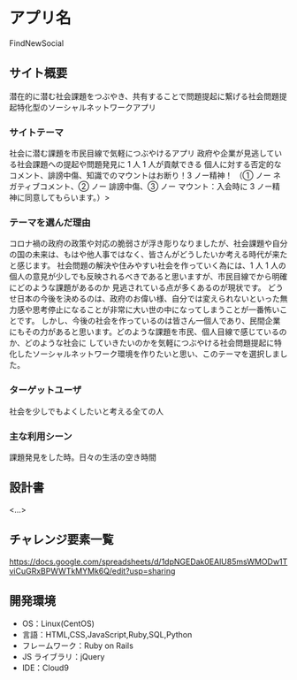 # アプリ名
FindNewSocial

## サイト概要

潜在的に潜む社会課題をつぶやき、共有することで問題提起に繋げる社会問題提起特化型のソーシャルネットワークアプリ

### サイトテーマ

社会に潜む課題を市民目線で気軽につぶやけるアプリ
政府や企業が見逃している社会課題への提起や問題発見に 1 人 1 人が貢献できる
個人に対する否定的なコメント、誹謗中傷、知識でのマウントはお断り！3 ノー精神！
（① ノー ネガティブコメント、② ノー 誹謗中傷、③ ノー マウント：入会時に 3 ノー精神に同意してもらいます。）>

### テーマを選んだ理由

コロナ禍の政府の政策や対応の脆弱さが浮き彫りなりましたが、社会課題や自分の国の未来は、もはや他人事ではなく、皆さんがどうしたいか考える時代が来たと感じます。
社会問題の解決や住みやすい社会を作っていく為には、1 人 1 人の個人の意見が少しでも反映されるべきであると思いますが、市民目線でから明確にどのような課題があるのか
見逃されている点が多くあるのが現状です。
どうせ日本の今後を決めるのは、政府のお偉い様、自分では変えられないといった無力感や思考停止になることが非常に大い世の中になってしまうことが一番怖いことです。
しかし、今後の社会を作っているのは皆さん一個人であり、民間企業にもその力があると思います。どのような課題を市民、個人目線で感じているのか、どのような社会に
していきたいのかを気軽につぶやける社会問題提起に特化したソーシャルネットワーク環境を作りたいと思い、このテーマを選択しました。

### ターゲットユーザ

社会を少しでもよくしたいと考える全ての人

### 主な利用シーン

課題発見をした時。日々の生活の空き時間

## 設計書

<...>

## チャレンジ要素一覧

<https://docs.google.com/spreadsheets/d/1dpNGEDak0EAlU85msWMODw1TviCuGRxBPWWTkMYMk6Q/edit?usp=sharing>

## 開発環境

- OS：Linux(CentOS)
- 言語：HTML,CSS,JavaScript,Ruby,SQL,Python
- フレームワーク：Ruby on Rails
- JS ライブラリ：jQuery
- IDE：Cloud9
